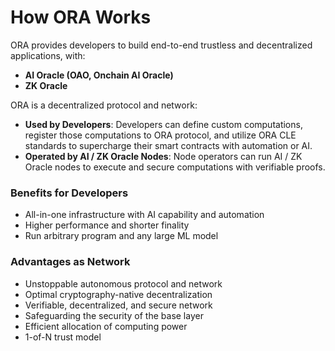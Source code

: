 # How ORA Works

ORA provides developers to build end-to-end trustless and decentralized applications, with:

* **AI Oracle (OAO, Onchain AI Oracle)**
* **ZK Oracle**

ORA is a decentralized protocol and network:

* **Used by Developers**: Developers can define custom computations, register those computations to ORA protocol, and utilize ORA CLE standards to supercharge their smart contracts with automation or AI.
* **Operated by AI / ZK Oracle Nodes**: Node operators can run AI / ZK Oracle nodes to execute and secure computations with verifiable proofs.

### Benefits for Developers

* All-in-one infrastructure with AI capability and automation
* Higher performance and shorter finality
* Run arbitrary program and any large ML model

### Advantages as Network

* Unstoppable autonomous protocol and network
* Optimal cryptography-native decentralization
* Verifiable, decentralized, and secure network
* Safeguarding the security of the base layer
* Efficient allocation of computing power
* 1-of-N trust model
